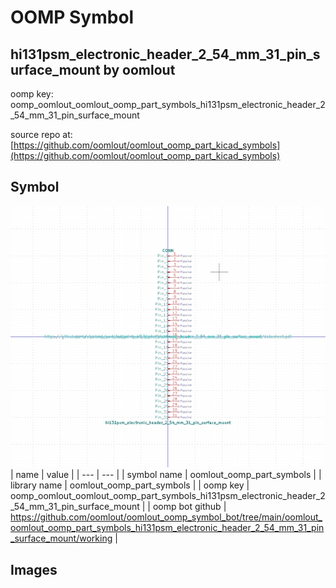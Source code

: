 # OOMP Symbol  
## hi131psm_electronic_header_2_54_mm_31_pin_surface_mount  by oomlout  
  
oomp key: oomp_oomlout_oomlout_oomp_part_symbols_hi131psm_electronic_header_2_54_mm_31_pin_surface_mount  
  
source repo at: [https://github.com/oomlout/oomlout_oomp_part_kicad_symbols](https://github.com/oomlout/oomlout_oomp_part_kicad_symbols)  
## Symbol  
  
[![working.png](working_600.png)](working.png)  
| name | value | 
| --- | --- | 
| symbol name | oomlout_oomp_part_symbols | 
| library name | oomlout_oomp_part_symbols | 
| oomp key | oomp_oomlout_oomlout_oomp_part_symbols_hi131psm_electronic_header_2_54_mm_31_pin_surface_mount | 
| oomp bot github | https://github.com/oomlout/oomlout_oomp_symbol_bot/tree/main/oomlout_oomlout_oomp_part_symbols_hi131psm_electronic_header_2_54_mm_31_pin_surface_mount/working | 
## Images  
